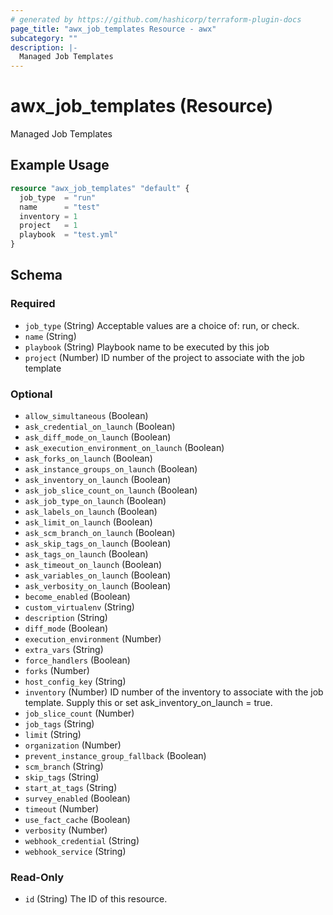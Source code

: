 ```yaml
---
# generated by https://github.com/hashicorp/terraform-plugin-docs
page_title: "awx_job_templates Resource - awx"
subcategory: ""
description: |-
  Managed Job Templates
---
```


# awx_job_templates (Resource)

Managed Job Templates

## Example Usage

```terraform
resource "awx_job_templates" "default" {
  job_type  = "run"
  name      = "test"
  inventory = 1
  project   = 1
  playbook  = "test.yml"
}
```

<!-- schema generated by tfplugindocs -->
## Schema

### Required

- `job_type` (String) Acceptable values are a choice of: run, or check.
- `name` (String)
- `playbook` (String) Playbook name to be executed by this job
- `project` (Number) ID number of the project to associate with the job template

### Optional

- `allow_simultaneous` (Boolean)
- `ask_credential_on_launch` (Boolean)
- `ask_diff_mode_on_launch` (Boolean)
- `ask_execution_environment_on_launch` (Boolean)
- `ask_forks_on_launch` (Boolean)
- `ask_instance_groups_on_launch` (Boolean)
- `ask_inventory_on_launch` (Boolean)
- `ask_job_slice_count_on_launch` (Boolean)
- `ask_job_type_on_launch` (Boolean)
- `ask_labels_on_launch` (Boolean)
- `ask_limit_on_launch` (Boolean)
- `ask_scm_branch_on_launch` (Boolean)
- `ask_skip_tags_on_launch` (Boolean)
- `ask_tags_on_launch` (Boolean)
- `ask_timeout_on_launch` (Boolean)
- `ask_variables_on_launch` (Boolean)
- `ask_verbosity_on_launch` (Boolean)
- `become_enabled` (Boolean)
- `custom_virtualenv` (String)
- `description` (String)
- `diff_mode` (Boolean)
- `execution_environment` (Number)
- `extra_vars` (String)
- `force_handlers` (Boolean)
- `forks` (Number)
- `host_config_key` (String)
- `inventory` (Number) ID number of the inventory to associate with the job template. Supply this or set ask_inventory_on_launch = true.
- `job_slice_count` (Number)
- `job_tags` (String)
- `limit` (String)
- `organization` (Number)
- `prevent_instance_group_fallback` (Boolean)
- `scm_branch` (String)
- `skip_tags` (String)
- `start_at_tags` (String)
- `survey_enabled` (Boolean)
- `timeout` (Number)
- `use_fact_cache` (Boolean)
- `verbosity` (Number)
- `webhook_credential` (String)
- `webhook_service` (String)

### Read-Only

- `id` (String) The ID of this resource.
